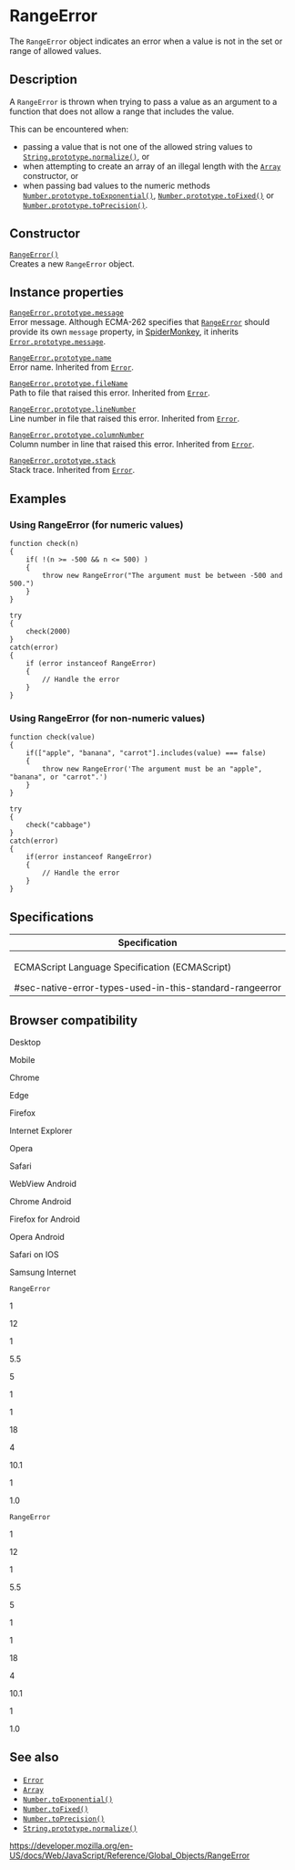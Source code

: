 RangeError
==========

The `RangeError` object indicates an error when a value is not in the set or range of allowed values.

Description
-----------

A `RangeError` is thrown when trying to pass a value as an argument to a function that does not allow a range that includes the value.

This can be encountered when:

-   passing a value that is not one of the allowed string values to [`String.prototype.normalize()`](string/normalize), or
-   when attempting to create an array of an illegal length with the [`Array`](array) constructor, or
-   when passing bad values to the numeric methods [`Number.prototype.toExponential()`](number/toexponential), [`Number.prototype.toFixed()`](number/tofixed) or [`Number.prototype.toPrecision()`](number/toprecision).

Constructor
-----------

[`RangeError()`](rangeerror/rangeerror)  
Creates a new `RangeError` object.

Instance properties
-------------------

[`RangeError.prototype.message`](error/message)  
Error message. Although ECMA-262 specifies that [`RangeError`](rangeerror) should provide its own `message` property, in [SpiderMonkey](https://developer.mozilla.org/en-US/docs/Mozilla/Projects/SpiderMonkey), it inherits [`Error.prototype.message`](error/message).

[`RangeError.prototype.name`](error/name)  
Error name. Inherited from [`Error`](error).

[`RangeError.prototype.fileName`](error/filename)  
Path to file that raised this error. Inherited from [`Error`](error).

[`RangeError.prototype.lineNumber`](error/linenumber)  
Line number in file that raised this error. Inherited from [`Error`](error).

[`RangeError.prototype.columnNumber`](error/columnnumber)  
Column number in line that raised this error. Inherited from [`Error`](error).

[`RangeError.prototype.stack`](error/stack)  
Stack trace. Inherited from [`Error`](error).

Examples
--------

### Using RangeError (for numeric values)

    function check(n)
    {
        if( !(n >= -500 && n <= 500) )
        {
            throw new RangeError("The argument must be between -500 and 500.")
        }
    }

    try
    {
        check(2000)
    }
    catch(error)
    {
        if (error instanceof RangeError)
        {
            // Handle the error
        }
    }

### Using RangeError (for non-numeric values)

    function check(value)
    {
        if(["apple", "banana", "carrot"].includes(value) === false)
        {
            throw new RangeError('The argument must be an "apple", "banana", or "carrot".')
        }
    }

    try
    {
        check("cabbage")
    }
    catch(error)
    {
        if(error instanceof RangeError)
        {
            // Handle the error
        }
    }

Specifications
--------------

<table><colgroup><col style="width: 100%" /></colgroup><thead><tr class="header"><th>Specification</th></tr></thead><tbody><tr class="odd"><td><p>ECMAScript Language Specification (ECMAScript)<br />
</p><span class="small">#sec-native-error-types-used-in-this-standard-rangeerror</span></td></tr></tbody></table>

Browser compatibility
---------------------

Desktop

Mobile

Chrome

Edge

Firefox

Internet Explorer

Opera

Safari

WebView Android

Chrome Android

Firefox for Android

Opera Android

Safari on IOS

Samsung Internet

`RangeError`

1

12

1

5.5

5

1

1

18

4

10.1

1

1.0

`RangeError`

1

12

1

5.5

5

1

1

18

4

10.1

1

1.0

See also
--------

-   [`Error`](error)
-   [`Array`](array)
-   [`Number.toExponential()`](number/toexponential)
-   [`Number.toFixed()`](number/tofixed)
-   [`Number.toPrecision()`](number/toprecision)
-   [`String.prototype.normalize()`](string/normalize)

<a href="https://developer.mozilla.org/en-US/docs/Web/JavaScript/Reference/Global_Objects/RangeError" class="_attribution-link">https://developer.mozilla.org/en-US/docs/Web/JavaScript/Reference/Global_Objects/RangeError</a>
